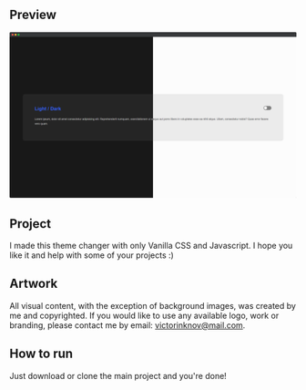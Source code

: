 ## Preview
![website preview](https://raw.githubusercontent.com/victorinknov/theme-toggle/master/screenshot.png)

## Project
I made this theme changer with only Vanilla CSS and Javascript. I hope you like it and help with some of your projects :)

## Artwork
All visual content, with the exception of background images, was created by me and copyrighted. If you would like to use any available logo, work or branding, please contact me by email: victorinknov@mail.com.

## How to run
Just download or clone the main project and you're done!
